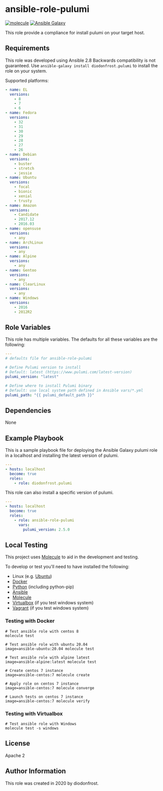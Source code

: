# ansible-role-pulumi

[![molecule](https://github.com/diodonfrost/ansible-role-pulumi/workflows/molecule/badge.svg)](https://github.com/diodonfrost/ansible-role-pulumi/actions)
[![Ansible Galaxy](https://img.shields.io/badge/galaxy-diodonfrost.pulumi-660198.svg)](https://galaxy.ansible.com/diodonfrost/pulumi)

This role provide a compliance for install pulumi on your target host.

## Requirements

This role was developed using Ansible 2.8 Backwards compatibility is not guaranteed.
Use `ansible-galaxy install diodonfrost.pulumi` to install the role on your system.

Supported platforms:

```yaml
- name: EL
  versions:
    - 8
    - 7
    - 6
- name: Fedora
  versions:
    - 32
    - 31
    - 30
    - 29
    - 28
    - 27
    - 26
- name: Debian
  versions:
    - buster
    - stretch
    - jessie
- name: Ubuntu
  versions:
    - focal
    - bionic
    - xenial
    - trusty
- name: Amazon
  versions:
    - Candidate
    - 2017.12
    - 2016.03
- name: opensuse
  versions:
    - any
- name: ArchLinux
  versions:
    - any
- name: Alpine
  versions:
    - any
- name: Gentoo
  versions:
    - any
- name: ClearLinux
  versions:
    - any
- name: Windows
  versions:
    - 2016
    - 2012R2
```

## Role Variables

This role has multiple variables. The defaults for all these variables are the following:

```yaml
---
# defaults file for ansible-role-pulumi

# Define Pulumi version to install
# Default: latest (https://www.pulumi.com/latest-version)
pulumi_version: "latest"

# Define where to install Pulumi binary
# Default: use local system path defined in Ansible vars/*.yml
pulumi_path: "{{ pulumi_default_path }}"
```

## Dependencies

None

## Example Playbook

This is a sample playbook file for deploying the Ansible Galaxy pulumi role in a localhost and installing the latest version of pulumi.

```yaml
---
- hosts: localhost
  become: true
  roles:
    - role: diodonfrost.pulumi
```

This role can also install a specific version of pulumi.

```yaml
---
- hosts: localhost
  become: true
  roles:
    - role: ansible-role-pulumi
      vars:
        pulumi_version: 2.5.0
```

## Local Testing

This project uses [Molecule](http://molecule.readthedocs.io/) to aid in the
development and testing.

To develop or test you'll need to have installed the following:

* Linux (e.g. [Ubuntu](http://www.ubuntu.com/))
* [Docker](https://www.docker.com/)
* [Python](https://www.python.org/) (including python-pip)
* [Ansible](https://www.ansible.com/)
* [Molecule](http://molecule.readthedocs.io/)
* [Virtualbox](https://www.virtualbox.org/) (if you test windows system)
* [Vagrant](https://www.vagrantup.com/downloads.html) (if you test windows system)

### Testing with Docker

```shell
# Test ansible role with centos 8
molecule test

# Test ansible role with ubuntu 20.04
image=ansible-ubuntu:20.04 molecule test

# Test ansible role with alpine latest
image=ansible-alpine:latest molecule test

# Create centos 7 instance
image=ansible-centos:7 molecule create

# Apply role on centos 7 instance
image=ansible-centos:7 molecule converge

# Launch tests on centos 7 instance
image=ansible-centos:7 molecule verify
```

### Testing with Virtualbox

```shell
# Test ansible role with Windows
molecule test -s windows
```

## License

Apache 2

## Author Information

This role was created in 2020 by diodonfrost.
